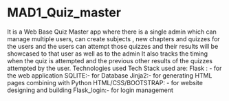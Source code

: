 # MAD1_Quiz_master

It is a Web Base Quiz Master app where there is a single admin which can manage  multiple 
users, can create subjects , new chapters and quizzes for the users and the users can
attempt those quizzes and their results will be showcased to that user as well as to the
admin It also tracks the timing when the quiz is attempted and the previous other results of
the quizzes attempted by the user.
Technologies used
Tech Stack used are:
Flask : - for the web application 
SQLITE:- for Database
Jinja2:- for generating HTML pages combining with Python
HTML/CSS/BOOTSTRAP: - for website designing and building 
Flask_login:- for login management
